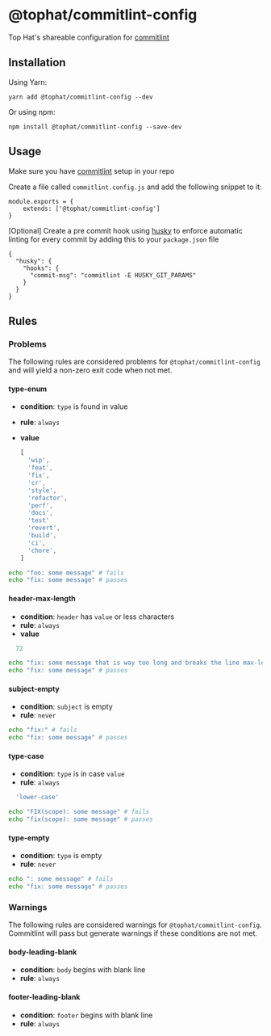 # @tophat/commitlint-config

Top Hat's shareable configuration for [commitlint](https://github.com/conventional-changelog/commitlint)

## Installation

Using Yarn:

`yarn add @tophat/commitlint-config --dev`

Or using npm: 

`npm install @tophat/commitlint-config --save-dev`


## Usage

Make sure you have [commitlint](https://github.com/conventional-changelog/commitlint#getting-started) setup in your repo

Create a file called `commitlint.config.js` and add the following snippet to it:
```
module.exports = {
    extends: ['@tophat/commitlint-config']
}
```

[Optional] Create a pre commit hook using [husky](https://github.com/typicode/husky) to enforce automatic linting for every commit by adding this to your `package.json` file

```
{
  "husky": {
    "hooks": {
      "commit-msg": "commitlint -E HUSKY_GIT_PARAMS"
    }  
  }
}
```

## Rules
### Problems

The following rules are considered problems for `@tophat/commitlint-config` and will yield a non-zero exit code when not met.


#### type-enum
* **condition**: `type` is found in value
* **rule**: `always`
* **value**

  ```js
  [
    'wip',
    'feat',
    'fix',
    'cr',
    'style',
    'refactor',
    'perf',
    'docs',
    'test'
    'revert',
    'build',
    'ci',
    'chore',
  ]
  ```

```sh
echo "foo: some message" # fails
echo "fix: some message" # passes
```

#### header-max-length
* **condition**: `header` has `value` or less characters
* **rule**: `always`
* **value**
```js
  72
```

```sh
echo "fix: some message that is way too long and breaks the line max-length by several characters" # fails
echo "fix: some message" # passes
```

#### subject-empty
* **condition**: `subject` is empty
* **rule**: `never`

```sh
echo "fix:" # fails
echo "fix: some message" # passes
```


#### type-case
* **condition**: `type` is in case `value`
* **rule**: `always`
```js
  'lower-case'
```

```sh
echo "FIX(scope): some message" # fails
echo "fix(scope): some message" # passes
```

#### type-empty
* **condition**: `type` is empty
* **rule**: `never`

```sh
echo ": some message" # fails
echo "fix: some message" # passes
```

### Warnings
The following rules are considered warnings for `@tophat/commitlint-config`. Commitlint will pass but generate warnings if these conditions are not met. 

#### body-leading-blank
* **condition**: `body` begins with blank line
* **rule**: `always`

#### footer-leading-blank
* **condition**: `footer` begins with blank line
* **rule**: `always`
